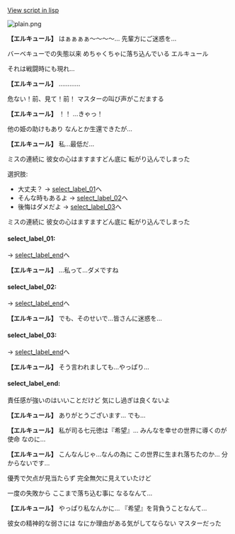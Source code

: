 [View script in lisp](../scripts/20251202.txt)

![plain.png](../images/backgrounds/plain.png)

**【エルキュール】**
はぁぁぁぁ～～～～…
先輩方にご迷惑を…

バーベキューでの失態以来
めちゃくちゃに落ち込んでいる
エルキュール

それは戦闘時にも現れ…

**【エルキュール】**
…………

危ない！前、見て！前！
マスターの叫び声がこだまする

**【エルキュール】**
！！
…きゃっ！

他の姫の助けもあり
なんとか生還できたが…

**【エルキュール】**
私…最低だ…

ミスの連続に
彼女の心はますますどん底に
転がり込んでしまった

選択肢:
- 大丈夫？ → [select_label_01](#select_label_01)へ
- そんな時もあるよ → [select_label_02](#select_label_02)へ
- 後悔はダメだよ → [select_label_03](#select_label_03)へ

ミスの連続に
彼女の心はますますどん底に
転がり込んでしまった

#### select_label_01:
 → [select_label_end](#select_label_end)へ

**【エルキュール】**
…私って…ダメですね

#### select_label_02:
 → [select_label_end](#select_label_end)へ

**【エルキュール】**
でも、そのせいで…皆さんに迷惑を…

#### select_label_03:
 → [select_label_end](#select_label_end)へ

**【エルキュール】**
そう言われましても…やっぱり…

#### select_label_end:

責任感が強いのはいいことだけど
気にし過ぎは良くないよ

**【エルキュール】**
ありがとうございます…
でも…

**【エルキュール】**
私が司る七元徳は『希望』…
みんなを幸せの世界に導くのが使命
なのに…

**【エルキュール】**
こんなんじゃ…なんの為に
この世界に生まれ落ちたのか…
分からないです…

優秀で欠点が見当たらず
完全無欠に見えていたけど

一度の失敗から
ここまで落ち込む事に
なるなんて…

**【エルキュール】**
やっぱり私なんかに…
『希望』を背負うことなんて…

彼女の精神的な弱さには
なにか理由がある気がしてならない
マスターだった
